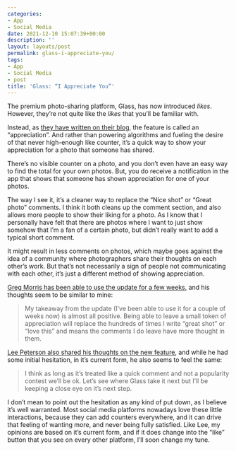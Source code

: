 ```yaml
---
categories:
- App
- Social Media
date: 2021-12-10 15:07:39+00:00
description: ''
layout: layouts/post
permalink: glass-i-appreciate-you/
tags:
- App
- Social Media
- post
title: 'Glass: “I Appreciate You”'
---
```


The premium photo-sharing platform, Glass, has now introduced _likes_. However, they’re not quite like the _likes_ that you’ll be familiar with.

Instead, as [they have written on their blog](https://glass.photo/highlights/appreciations-are-here), the feature is called an “appreciation”. And rather than powering algorithms and fueling the desire of that never high-enough like counter, it’s a quick way to show your appreciation for a photo that someone has shared.

There’s no visible counter on a photo, and you don’t even have an easy way to find the total for your own photos. But, you do receive a notification in the app that shows that someone has shown appreciation for one of your photos.

The way I see it, it’s a cleaner way to replace the “Nice shot” or “Great photo” comments. I think it both cleans up the comment section, and also allows more people to show their liking for a photo. As I know that I personally have felt that there are photos where I want to just show somehow that I’m a fan of a certain photo, but didn’t really want to add a typical short comment.

It might result in less comments on photos, which maybe goes against the idea of a community where photographers share their thoughts on each other’s work. But that’s not necessarily a sign of people not communicating with each other, it’s just a different method of showing appreciation.

[Greg Morris has been able to use the update for a few weeks](https://gregmorris.co.uk/blog/i-appreciate-you/), and his thoughts seem to be similar to mine:

> My takeaway from the update (I’ve been able to use it for a couple of weeks now) is almost all positive. Being able to leave a small token of appreciation will replace the hundreds of times I write “great shot” or “love this” and means the comments I do leave have more thought in them.

[Lee Peterson also shared his thoughts on the new feature](https://ljpuk.net/2021/12/10/glass-adds-a-like-button/), and while he had some initial hesitation, in it’s current form, he also seems to feel the same:

> I think as long as it’s treated like a quick comment and not a popularity contest we’ll be ok. Let’s see where Glass take it next but I’ll be keeping a close eye on it’s next step.

I don’t mean to point out the hesitation as any kind of put down, as I believe it’s well warranted. Most social media platforms nowadays love these little interactions, because they can add counters everywhere, and it can drive that feeling of wanting more, and never being fully satisfied. Like Lee, my opinions are based on it’s current form, and if it does change into the “like” button that you see on every other platform, I’ll soon change my tune.